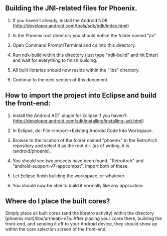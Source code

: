 ## Building the JNI-related files for Phoenix.

   1. If you haven't already, install the Android NDK (http://developer.android.com/tools/sdk/ndk/index.html)

   2. In the Phoenix root directory you should notice the folder named "jni".

   3. Open Command Prompt/Terminal and cd into this directory.

   4. Run ndk-build within this directory (just type "ndk-build" and hit Enter) and wait for everything to finish building.

   5. All built libraries should now reside within the "libs" directory.

   6. Continue to the next section of this document.



## How to import the project into Eclipse and build the front-end:

   1. Install the Android ADT plugin for Eclipse if you haven't. (http://developer.android.com/sdk/installing/installing-adt.html)

   2. In Eclipse, do: File->Import->Existing Android Code Into Workspace.

   3. Browse to the location of the folder named "phoenix" in the RetroArch repository and select it as the root dir. (as of writing, it is /android/phoenix).

   4. You should see two projects have been found, "RetroArch" and "android-support-v7-appcompat". Import both of these.

   5. Let Eclipse finish building the workspace, or whatever.

   6. You should now be able to build it normally like any application.



## Where do I place the built cores?

Simply place all built cores (and the libretro activity) within the directory [phoenix root]/libs/armeabi-v7a.
After placing your cores there, building the front-end, and sending it off to your Android device, they should show up within the core selection screen of the front-end.